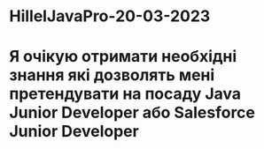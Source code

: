 # HillelJavaPro-20-03-2023
# Я очікую отримати необхідні знання які дозволять мені претендувати на посаду Java Junior Developer або Salesforce Junior Developer